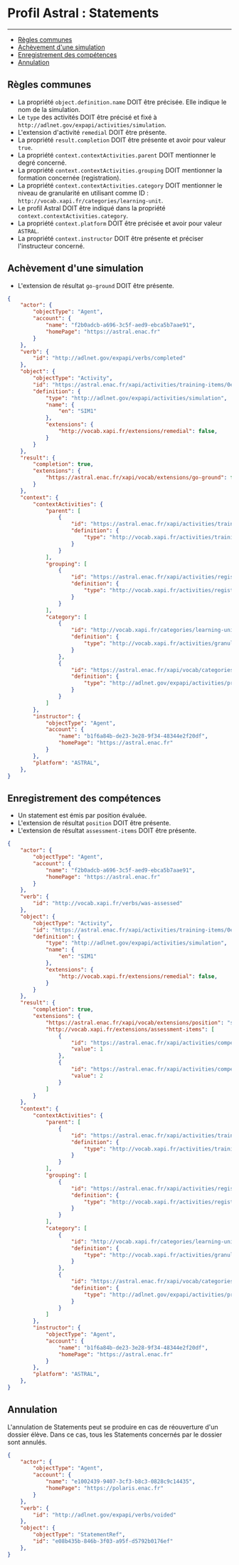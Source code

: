 # Profil Astral : Statements

---

- [Règles communes](#rules)
- [Achèvement d'une simulation](#completion)
- [Enregistrement des compétences](#competencies)
- [Annulation](#voiding)


<a name="rules"></a>
## Règles communes

- La propriété `object.definition.name` DOIT être précisée. Elle indique le nom de la simulation.
- Le `type` des activités DOIT être précisé et fixé à `http://adlnet.gov/expapi/activities/simulation`.
- L'extension d'activité `remedial` DOIT être présente.
- La propriété `result.completion` DOIT être présente et avoir pour valeur `true`.
- La propriété `context.contextActivities.parent` DOIT mentionner le degré concerné.
- La propriété `context.contextActivities.grouping` DOIT mentionner la formation concernée (registration).
- La propriété `context.contextActivities.category` DOIT mentionner le niveau de granularité en utilisant comme ID : `http://vocab.xapi.fr/categories/learning-unit`.
- Le profil Astral DOIT être indiqué dans la propriété `context.contextActivities.category`. 
- La propriété `context.platform` DOIT être précisée et avoir pour valeur `ASTRAL`.
- La propriété `context.instructor` DOIT être présente et préciser l'instructeur concerné.


<a name="completion"></a>
## Achèvement d'une simulation

- L'extension de résultat `go-ground` DOIT être présente.

``` json
{
    "actor": {
        "objectType": "Agent",
        "account": {
            "name": "f2b0adcb-a696-3c5f-aed9-ebca5b7aae91",
            "homePage": "https://astral.enac.fr"
        }
    },
    "verb": {
        "id": "http://adlnet.gov/expapi/verbs/completed"
    },
    "object": {
        "objectType": "Activity",
        "id": "https://astral.enac.fr/xapi/activities/training-items/0e032b33-83d4-3b8a-acfc-613a63cdb70c",
        "definition": {
            "type": "http://adlnet.gov/expapi/activities/simulation",
            "name": {
                "en": "SIM1"
            },
            "extensions": {
                "http://vocab.xapi.fr/extensions/remedial": false,
            }
        }
    },
    "result": {
        "completion": true,
        "extensions": {
            "https://astral.enac.fr/xapi/vocab/extensions/go-ground": false,
        }
    },
    "context": {
        "contextActivities": {
            "parent": [
                {
                    "id": "https://astral.enac.fr/xapi/activities/training-modules/d539b903-cda9-34a2-8ed3-8307e7245b87",
                    "definition": {
                        "type": "http://vocab.xapi.fr/activities/training-module"
                    }
                }
            ],
            "grouping": [
                {
                    "id": "https://astral.enac.fr/xapi/activities/registrations/a7594730-3c60-3168-8df1-97ab586e24c5",
                    "definition": {
                        "type": "http://vocab.xapi.fr/activities/registration"
                    }
                }
            ],
            "category": [
                {
                    "id": "http://vocab.xapi.fr/categories/learning-unit",
                    "definition": {
                        "type": "http://vocab.xapi.fr/activities/granularity-level"
                    }
                },
                {
                    "id": "https://astral.enac.fr/xapi/vocab/categories/profile",
                    "definition": {
                        "type": "http://adlnet.gov/expapi/activities/profile"
                    }
                }
            ]
        },
        "instructor": {
            "objectType": "Agent",
            "account": {
                "name": "b1f6a84b-de23-3e28-9f34-48344e2f20df",
                "homePage": "https://astral.enac.fr"
            }
        },
        "platform": "ASTRAL",
    },
}
```

<a name="completion"></a>
## Enregistrement des compétences

- Un statement est émis par position évaluée.
- L'extension de résultat `position` DOIT être présente.
- L'extension de résultat `assessment-items` DOIT être présente.

``` json
{
    "actor": {
        "objectType": "Agent",
        "account": {
            "name": "f2b0adcb-a696-3c5f-aed9-ebca5b7aae91",
            "homePage": "https://astral.enac.fr"
        }
    },
    "verb": {
        "id": "http://vocab.xapi.fr/verbs/was-assessed"
    },
    "object": {
        "objectType": "Activity",
        "id": "https://astral.enac.fr/xapi/activities/training-items/0e032b33-83d4-3b8a-acfc-613a63cdb70c",
        "definition": {
            "type": "http://adlnet.gov/expapi/activities/simulation",
            "name": {
                "en": "SIM1"
            },
            "extensions": {
                "http://vocab.xapi.fr/extensions/remedial": false,
            }
        }
    },
    "result": {
        "completion": true,
        "extensions": {
            "https://astral.enac.fr/xapi/vocab/extensions/position": "sol",
            "http://vocab.xapi.fr/extensions/assessment-items": [
                {
                    "id": "https://astral.enac.fr/xapi/activities/competencies/69a29369-0946-3777-94d1-8db8762f4da0",
                    "value": 1
                },
                {
                    "id": "https://astral.enac.fr/xapi/activities/competencies/ef73fc17-db93-3a96-b10f-34ebea6cc140",
                    "value": 2
                }
            ]
        }
    },
    "context": {
        "contextActivities": {
            "parent": [
                {
                    "id": "https://astral.enac.fr/xapi/activities/training-modules/d539b903-cda9-34a2-8ed3-8307e7245b87",
                    "definition": {
                        "type": "http://vocab.xapi.fr/activities/training-module"
                    }
                }
            ],
            "grouping": [
                {
                    "id": "https://astral.enac.fr/xapi/activities/registrations/a7594730-3c60-3168-8df1-97ab586e24c5",
                    "definition": {
                        "type": "http://vocab.xapi.fr/activities/registration"
                    }
                }
            ],
            "category": [
                {
                    "id": "http://vocab.xapi.fr/categories/learning-unit",
                    "definition": {
                        "type": "http://vocab.xapi.fr/activities/granularity-level"
                    }
                },
                {
                    "id": "https://astral.enac.fr/xapi/vocab/categories/profile",
                    "definition": {
                        "type": "http://adlnet.gov/expapi/activities/profile"
                    }
                }
            ]
        },
        "instructor": {
            "objectType": "Agent",
            "account": {
                "name": "b1f6a84b-de23-3e28-9f34-48344e2f20df",
                "homePage": "https://astral.enac.fr"
            }
        },
        "platform": "ASTRAL",
    },
}
```

<a name="voiding"></a>
## Annulation

L'annulation de Statements peut se produire en cas de réouverture d'un dossier élève. Dans ce cas, tous les Statements concernés par le dossier sont annulés.

```json
{
    "actor": {
        "objectType": "Agent",
        "account": {
            "name": "e1002439-9407-3cf3-b8c3-0828c9c14435",
            "homePage": "https://polaris.enac.fr"
        }
    },
    "verb": {
        "id": "http://adlnet.gov/expapi/verbs/voided"
    },
    "object": {
        "objectType": "StatementRef",
        "id": "e08b435b-846b-3f03-a95f-d5792b0176ef"
    },
}
```


